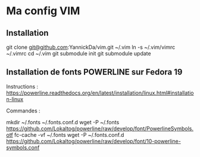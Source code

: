 Ma config VIM
=============

Installation
------------

git clone git@github.com:YannickDa/vim.git ~/.vim
ln -s ~/.vim/vimrc ~/.vimrc
cd ~/.vim
git submodule init
git submodule update


Installation de fonts POWERLINE sur Fedora 19
---------------------------------------------

Instructions : https://powerline.readthedocs.org/en/latest/installation/linux.html#installation-linux

Commandes :

mkdir  ~/.fonts ~/.fonts.conf.d
wget -P ~/.fonts https://github.com/Lokaltog/powerline/raw/develop/font/PowerlineSymbols.otf
fc-cache -vf ~/.fonts
wget -P ~/.fonts.conf.d https://github.com/Lokaltog/powerline/raw/develop/font/10-powerline-symbols.conf

